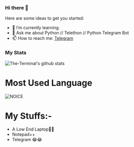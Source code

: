 ### Hi there 👋

Here are some ideas to get you started:

- 🌱 I’m currently learning.
- 💬 Ask me about Python // Telethon // Python Telegram Bot
- 📫 How to reach me: [Telegram](https://t.me/ProgrammingError)

### My Stats
![The-Terminal's github stats](https://github-readme-stats.vercel.app/api?username=The-Terminal&show_icons=true&theme=midnight-purple)



# Most Used Language

![NOICE](https://github-readme-stats.vercel.app/api/top-langs/?username=the-terminal)


# My Stuffs:-

- A Low End Laptop🙂🙂
- Notepad++
- Telegram  😂😂
